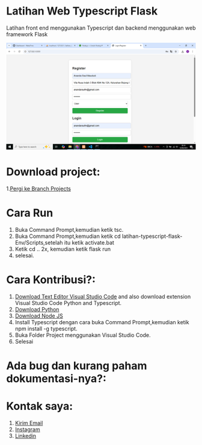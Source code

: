 # Latihan Web Typescript Flask
Latihan front end menggunakan Typescript dan backend menggunakan web framework Flask

![Hasil tampilan](https://github.com/sirrauf/Latihan-Web-Typescript-Flask/blob/projects/Hasil%20Tampilan.png?raw=true)


# Download project:
1.[Pergi ke Branch Projects](https://github.com/sirrauf/Latihan-Web-Typescript-Flask/tree/projects)


# Cara Run
1. Buka Command Prompt,kemudian ketik tsc.
2. Buka Command Prompt,kemudian ketik cd latihan-typescript-flask-Env/Scripts,setelah itu ketik activate.bat
3. Ketik cd .. 2x, kemudian ketik flask run
4. selesai.


# Cara Kontribusi?:
1. [Download Text Editor Visual Studio Code](https://code.visualstudio.com/) and also download extension Visual Studio  Code Python and Typescript.
2. [Download Python](https://python.org/downloads)
3. [Download Node JS](https://nodejs.org/id/download)
4. Install Typescript dengan cara buka Command Prompt,kemudian ketik npm install -g typescript.
5. Buka Folder Project menggunakan Visual Studio Code.
6. Selesai

# Ada bug dan kurang paham dokumentasi-nya?:

# Kontak saya:
1. [Kirim Email](https://mailto:anandaraufm@gmail.com)
2. [Instagram](https://instagram.com/siranandarauf/)
3. [Linkedin](https://www.linkedin.com/in/sir-ananda-rauf-maududi/)
